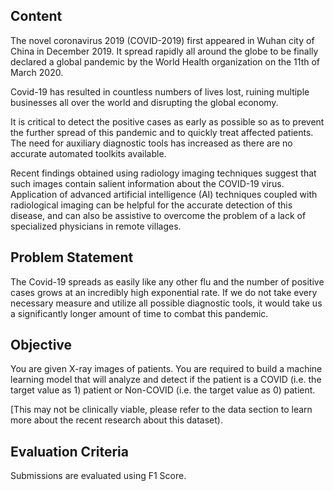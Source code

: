 ## Content
The novel coronavirus 2019 (COVID-2019) first appeared in Wuhan city of China in December 2019. It spread rapidly all around the globe to be finally declared a global pandemic by the World Health organization on the 11th of March 2020.

Covid-19 has resulted in countless numbers of lives lost, ruining multiple businesses all over the world and disrupting the global economy.

It is critical to detect the positive cases as early as possible so as to prevent the further spread of this pandemic and to quickly treat affected patients. The need for auxiliary diagnostic tools has increased as there are no accurate automated toolkits available. 

Recent findings obtained using radiology imaging techniques suggest that such images contain salient information about the COVID-19 virus. Application of advanced artificial intelligence (AI) techniques coupled with radiological imaging can be helpful for the accurate detection of this disease, and can also be assistive to overcome the problem of a lack of specialized physicians in remote villages.

 

## Problem Statement
The Covid-19 spreads as easily like any other flu and the number of positive cases grows at an incredibly high exponential rate. If we do not take every necessary measure and utilize all possible diagnostic tools, it would take us a significantly longer amount of time to combat this pandemic.

## Objective
You are given X-ray images of patients. You are required to build a machine learning model that will analyze and detect if the patient is a COVID (i.e. the target value as 1) patient or Non-COVID (i.e. the target value as 0) patient.

[This may not be clinically viable, please refer to the data section to learn more about the recent research about this dataset).

## Evaluation Criteria
Submissions are evaluated using F1 Score.

